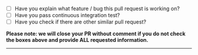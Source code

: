 - [ ] Have you explain what feature / bug this pull request is working on?
- [ ] Have you pass continuous integration test?
- [ ] Have you check if there are other similar pull request?

**Please note: we will close your PR without comment if you do not check the boxes above and provide ALL requested information.**

-----
